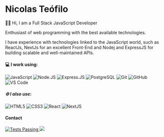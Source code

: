 # Nicolas Teófilo

👋🏻 Hi, I am a Full Stack JavaScript Developer

Enthusiast of web programming with the best available technologies.

I have experience with technologies linked to the JavaScript world, such as ReactJs, NextJs for an excellent Front-End and Nodej and ExpressJS for building scalable and well-maintained APIs.
 
#### 💻 I work using:
 
![JavaScript](https://img.shields.io/badge/-JavaScript-354f52?style=flat-square&logo=javascript)
![Node.JS](https://img.shields.io/badge/-Node.JS-354f52?style=flat-square&logo=Node.js)
![Express.JS](https://img.shields.io/badge/-Express.JS-354f52?style=flat-square&logo=expressjs)
![PostgreSQL](https://img.shields.io/badge/-PostgreSQL-354f52?style=flat-square&logo=postgresql)
![Git](https://img.shields.io/badge/-Git-354f52?style=flat-square&logo=git)
![GitHub](https://img.shields.io/badge/-GitHub-354f52?style=flat-square&logo=github)
![VS Code](https://img.shields.io/badge/-VS%20Code-354f52?style=flat-square&logo=visual-studio-code)
  
##### ⚙️ I also use: 

![HTML5](https://img.shields.io/badge/-HTML5-354f52?style=flat-square&logo=html5&logoColor=white)
![CSS3](https://img.shields.io/badge/-CSS3-354f52?style=flat-square&logo=css3)
![React](https://img.shields.io/badge/-React-354f52?style=flat-square&logo=react)
![NextJS](https://img.shields.io/badge/-NextJS-354f52?style=flat-square&logo=next)
  

 #### Contact
 
 <a href="https://www.linkedin.com/in/nicolasteofilo/" target="blank">
      <img alt="Tests Passing" src="https://img.shields.io/badge/-Nicolas%20Teófilo-354f52?style=flat-square&logo=Linkedin&logoColor=white&link=https://www.linkedin.com/in/nicolasteofilo/)](https://www.linkedin.com/in/nicolasteofilo/" />
 </a>
 <a href="mailto:contato.nicolasteofilo@gmail.com">
      <img src="https://img.shields.io/badge/-contato.nicolasteofilo@gmail.com-354f52?style=flat-square&logo=Gmail&logoColor=white&link=)](mailto:contato.nicolasteofilo@gmail.com"/>
